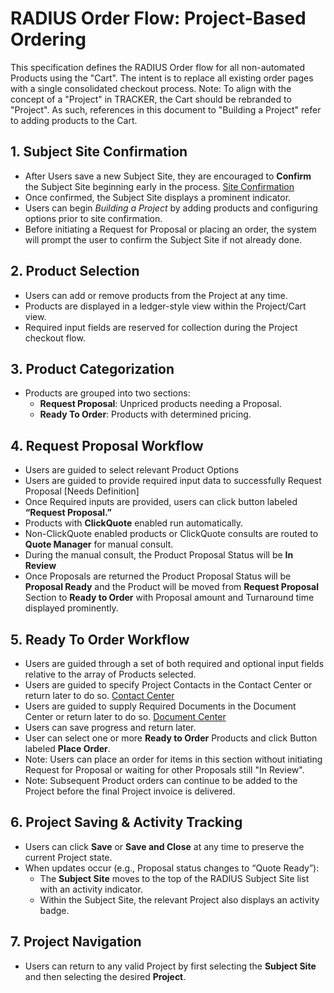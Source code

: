 # RADIUS Order Flow: Project-Based Ordering

This specification defines the RADIUS Order flow for all non-automated Products using the "Cart".  The intent is to replace all existing order pages with a single consolidated checkout process. 
Note: To align with the concept of a "Project" in TRACKER, the Cart should be rebranded to "Project".  As such, references in this document to "Building a Project" refer to adding products to the Cart.     

## 1. Subject Site Confirmation
- After Users save a new Subject Site, they are encouraged to **Confirm** the Subject Site beginning early in the process. [Site Confirmation](radius_client_site_confirmation_spec.md)
- Once confirmed, the Subject Site displays a prominent indicator.  
- Users can begin *Building a Project* by adding products and configuring options prior to site confirmation.
- Before initiating a Request for Proposal or placing an order, the system will prompt the user to confirm the Subject Site if not already done.

## 2. Product Selection
- Users can add or remove products from the Project at any time.
- Products are displayed in a ledger-style view within the Project/Cart view.
- Required input fields are reserved for collection during the Project checkout flow.

## 3. Product Categorization
- Products are grouped into two sections:
  - **Request Proposal**: Unpriced products needing a Proposal.
  - **Ready To Order**: Products with determined pricing.

## 4. Request Proposal Workflow
- Users are guided to select relevant Product Options
- Users are guided to provide required input data to successfully Request Proposal [Needs Definition]
- Once Required inputs are provided, users can click button labeled **“Request Proposal.”**
- Products with **ClickQuote** enabled run automatically.
- Non-ClickQuote enabled products or ClickQuote consults are routed to **Quote Manager** for manual consult.
- During the manual consult, the Product Proposal Status will be **In Review**
- Once Proposals are returned the Product Proposal Status will be **Proposal Ready** and the Product will be moved from **Request Proposal** Section to **Ready to Order** with Proposal amount and Turnaround time displayed prominently.

## 5. Ready To Order Workflow
- Users are guided through a set of both required and optional input fields relative to the array of Products selected. 
- Users are guided to specify Project Contacts in the Contact Center or return later to do so. [Contact Center](radius_contact_center_spec.md)
- Users are guided to supply Required Documents in the Document Center or return later to do so. [Document Center](radius_document_center_spec.md)
- Users can save progress and return later.
- User can select one or more **Ready to Order** Products and click Button labeled **Place Order**.
- Note: Users can place an order for items in this section without initiating Request for Proposal or waiting for other Proposals still "In Review".
- Note: Subsequent Product orders can continue to be added to the Project before the final Project invoice is delivered.

## 6. Project Saving & Activity Tracking
- Users can click **Save** or **Save and Close** at any time to preserve the current Project state.
- When updates occur (e.g., Proposal status changes to “Quote Ready”):
  - The **Subject Site** moves to the top of the RADIUS Subject Site list with an activity indicator.
  - Within the Subject Site, the relevant Project also displays an activity badge.

## 7. Project Navigation
- Users can return to any valid Project by first selecting the **Subject Site** and then selecting the desired **Project**.
